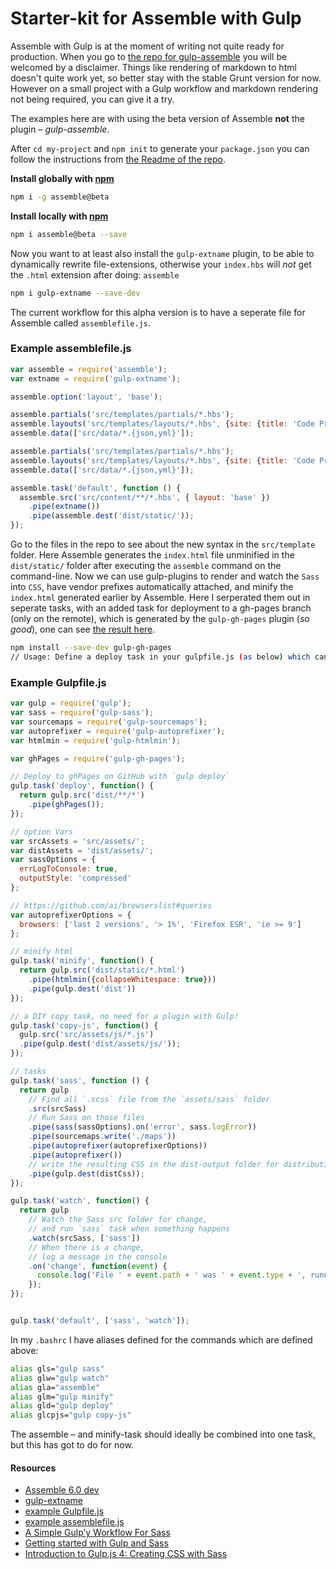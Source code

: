 # Starter-kit for Assemble with Gulp

Assemble with Gulp is at the moment of writing not quite ready for production. When you go to [the repo for gulp-assemble](https://github.com/assemble/gulp-assemble) you will be welcomed by a disclaimer. Things like rendering of markdown to html doesn't quite work yet, so better stay with the stable Grunt version for now. However on a small project with a Gulp workflow and markdown rendering not being required, you can give it a try.

The examples here are with using the beta version of Assemble **not** the plugin – _gulp-assemble_.

After `cd my-project` and `npm init` to generate your `package.json` you can follow the instructions from [the Readme of the repo](https://github.com/assemble/assemble#README.md).

**Install globally with [npm](npmjs.org)**

```bash
npm i -g assemble@beta
```

**Install locally with [npm](npmjs.org)**

```bash
npm i assemble@beta --save
```

Now you want to at least also install the `gulp-extname` plugin, to be able to dynamically rewrite file-extensions, otherwise your `index.hbs` will _not_ get the `.html` extension after doing: `assemble`

```bash
npm i gulp-extname --save-dev
```

The current workflow for this alpha version is to have a seperate file for Assemble called `assemblefile.js`.

### Example assemblefile.js

```js
var assemble = require('assemble');
var extname = require('gulp-extname');

assemble.option('layout', 'base');

assemble.partials('src/templates/partials/*.hbs');
assemble.layouts('src/templates/layouts/*.hbs', {site: {title: 'Code Project'}});
assemble.data(['src/data/*.{json,yml}']);

assemble.partials('src/templates/partials/*.hbs');
assemble.layouts('src/templates/layouts/*.hbs', {site: {title: 'Code Project'}});
assemble.data(['src/data/*.{json,yml}']);

assemble.task('default', function () {
  assemble.src('src/content/**/*.hbs', { layout: 'base' })
    .pipe(extname())
    .pipe(assemble.dest('dist/static/'));
});
```

Go to the files in the repo to see about the new syntax in the `src/template` folder.
Here Assemble generates the `index.html` file unminified in the `dist/static/` folder after executing the `assemble` command on the command-line. Now we can use gulp-plugins to render and watch the `Sass` into `CSS`, have vendor prefixes automatically attached, and minify the `index.html` generated earlier by Assemble. Here I serperated them out in seperate tasks, with an added task for deployment to a gh-pages branch (only on the remote), which is generated by the `gulp-gh-pages` plugin (_so good_), one can see [the result here](http://atelierbram.github.io/Starter-Assemble-Gulp/).

```bash
npm install --save-dev gulp-gh-pages
// Usage: Define a deploy task in your gulpfile.js (as below) which can be used to push to gh-pages going forward.
```

### Example Gulpfile.js
```js
var gulp = require('gulp');
var sass = require('gulp-sass');
var sourcemaps = require('gulp-sourcemaps');
var autoprefixer = require('gulp-autoprefixer');
var htmlmin = require('gulp-htmlmin');

var ghPages = require('gulp-gh-pages');

// Deploy to ghPages on GitHub with `gulp deploy`
gulp.task('deploy', function() {
  return gulp.src('dist/**/*')
    .pipe(ghPages());
});

// option Vars
var srcAssets = 'src/assets/';
var distAssets = 'dist/assets/';
var sassOptions = {
  errLogToConsole: true,
  outputStyle: 'compressed'
};

// https://github.com/ai/browserslist#queries
var autoprefixerOptions = {
  browsers: ['last 2 versions', '> 1%', 'Firefox ESR', 'ie >= 9']
};

// minify html
gulp.task('minify', function() {
  return gulp.src('dist/static/*.html')
    .pipe(htmlmin({collapseWhitespace: true}))
    .pipe(gulp.dest('dist'))
});

// a DIY copy task, no need for a plugin with Gulp!
gulp.task('copy-js', function() {
  gulp.src('src/assets/js/*.js')
  .pipe(gulp.dest('dist/assets/js/'));
});

// tasks
gulp.task('sass', function () {
  return gulp
    // Find all `.scss` file from the `assets/sass` folder
    .src(srcSass)
    // Run Sass on those files
    .pipe(sass(sassOptions).on('error', sass.logError))
    .pipe(sourcemaps.write('./maps'))
    .pipe(autoprefixer(autoprefixerOptions))
    .pipe(autoprefixer())
    // write the resulting CSS in the dist-output folder for distribution
    .pipe(gulp.dest(distCss));
});

gulp.task('watch', function() {
  return gulp
    // Watch the Sass src folder for change,
    // and run `sass` task when something happens
    .watch(srcSass, ['sass'])
    // When there is a change,
    // log a message in the console
    .on('change', function(event) {
      console.log('File ' + event.path + ' was ' + event.type + ', running tasks...');
    });
});


gulp.task('default', ['sass', 'watch']);

```

In my `.bashrc` I have aliases defined for the commands which are defined above:

```bash
alias gls="gulp sass"
alias glw="gulp watch"
alias gla="assemble"
alias glm="gulp minify"
alias gld="gulp deploy"
alias glcpjs="gulp copy-js"
```

The assemble – and minify-task should ideally be combined into one task, but this has got to do for now.

#### Resources
- [Assemble 6.0 dev](https://github.com/assemble/assemble/tree/v0.6.0-dev)
- [gulp-extname](https://github.com/jonschlinkert/gulp-extname)
- [example Gulpfile.js](https://github.com/assemble/gulp-assemble/blob/master/gulpfile.js)
- [example assemblefile.js](https://gist.github.com/jonschlinkert/e2da295ec7ca5d159914)
- [A Simple Gulp’y Workflow For Sass](http://www.sitepoint.com/simple-gulpy-workflow-sass/)
- [Getting started with Gulp and Sass](http://ryanchristiani.com/getting-started-with-gulp-and-sass/)
- [Introduction to Gulp.js 4: Creating CSS with Sass](http://stefanimhoff.de/2014/gulp-tutorial-4-css-generation-sass/)
